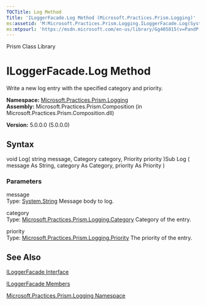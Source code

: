 ```yaml
---
TOCTitle: Log Method
Title: 'ILoggerFacade.Log Method (Microsoft.Practices.Prism.Logging)'
ms:assetid: 'M:Microsoft.Practices.Prism.Logging.ILoggerFacade.Log(System.String,Microsoft.Practices.Prism.Logging.Category,Microsoft.Practices.Prism.Logging.Priority)'
ms:mtpsurl: 'https://msdn.microsoft.com/en-us/library/Gg405815(v=PandP.50)'
---
```


Prism Class Library

ILoggerFacade.Log Method
============================

Write a new log entry with the specified category and priority.

**Namespace:** [Microsoft.Practices.Prism.Logging](https://msdn.microsoft.com/n:microsoft.practices.prism.logging)
**Assembly:** Microsoft.Practices.Prism.Composition (in Microsoft.Practices.Prism.Composition.dll)

**Version:** 5.0.0.0 (5.0.0.0)

## Syntax


<span id="syntaxToggle"></span>void Log( string message, Category category, Priority priority )Sub Log ( message As String, category As Category, priority As Priority )

### Parameters

message  
Type: [System.String](http://msdn2.microsoft.com/en-us/library/s1wwdcbf)
Message body to log.

category  
Type: [Microsoft.Practices.Prism.Logging.Category](https://msdn.microsoft.com/t:microsoft.practices.prism.logging.category)
Category of the entry.

priority  
Type: [Microsoft.Practices.Prism.Logging.Priority](https://msdn.microsoft.com/t:microsoft.practices.prism.logging.priority)
The priority of the entry.

See Also
--------


[ILoggerFacade Interface](https://msdn.microsoft.com/t:microsoft.practices.prism.logging.iloggerfacade)

[ILoggerFacade Members](https://msdn.microsoft.com/allmembers.t:microsoft.practices.prism.logging.iloggerfacade)

[Microsoft.Practices.Prism.Logging Namespace](https://msdn.microsoft.com/n:microsoft.practices.prism.logging)
